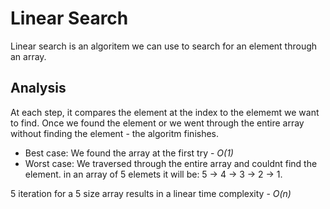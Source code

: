 # Linear Search 
Linear search is an algoritem we can use to search for an element through an array.

## Analysis 
At each step, it compares the element at the index to the elememt we want to find. Once we found the element or we went through the entire array without finding the element - the algoritm finishes.

- Best case: We found the array at the first try - _O(1)_
- Worst case: We traversed through the entire array and couldnt find the element. in an array of 5 elemets it will be: 
5 -> 4 -> 3 -> 2 -> 1.

5 iteration for a 5 size array results in a linear time complexity - _O(n)_